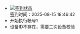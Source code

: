 - [![签到状态](https://github.com/womade/Cloud189-Actions/actions/workflows/main.yml/badge.svg?branch=main)](https://github.com/womade/Cloud189-Actions/actions/workflows/main.yml) <br> 签到时间：2025-08-15 18:46:42
- 开始执行帐号1
- 设备ID不存在，需要二次设备校验
